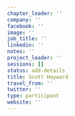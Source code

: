 ```yaml
---
chapter_leader: ''
company: ''
facebook: ''
image: ''
job_title: ''
linkedin: ''
notes: ''
project_leader: ''
sessions: []
status: add-details
title: Scott Hayward
travel_from: ''
twitter: ''
type: participant
website: ''
---
```


<!-- put more details about participant here -->